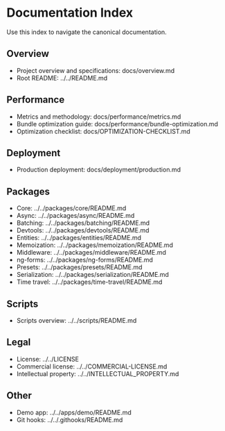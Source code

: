 # Documentation Index

Use this index to navigate the canonical documentation.

## Overview

- Project overview and specifications: docs/overview.md
- Root README: ../../README.md

## Performance

- Metrics and methodology: docs/performance/metrics.md
- Bundle optimization guide: docs/performance/bundle-optimization.md
- Optimization checklist: docs/OPTIMIZATION-CHECKLIST.md

## Deployment

- Production deployment: docs/deployment/production.md

## Packages

- Core: ../../packages/core/README.md
- Async: ../../packages/async/README.md
- Batching: ../../packages/batching/README.md
- Devtools: ../../packages/devtools/README.md
- Entities: ../../packages/entities/README.md
- Memoization: ../../packages/memoization/README.md
- Middleware: ../../packages/middleware/README.md
- ng-forms: ../../packages/ng-forms/README.md
- Presets: ../../packages/presets/README.md
- Serialization: ../../packages/serialization/README.md
- Time travel: ../../packages/time-travel/README.md

## Scripts

- Scripts overview: ../../scripts/README.md

## Legal

- License: ../../LICENSE
- Commercial license: ../../COMMERCIAL-LICENSE.md
- Intellectual property: ../../INTELLECTUAL_PROPERTY.md

## Other

- Demo app: ../../apps/demo/README.md
- Git hooks: ../../.githooks/README.md

